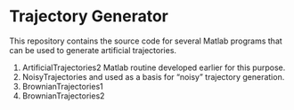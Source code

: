 # Trajectory Generator
This repository contains the source code for several Matlab programs that can be used to generate artificial trajectories.

1. ArtificialTrajectories2 Matlab routine developed earlier for this purpose.
2. NoisyTrajectories and used as a basis for “noisy” trajectory generation.
3. BrownianTrajectories1
4. BrownianTrajectories2

